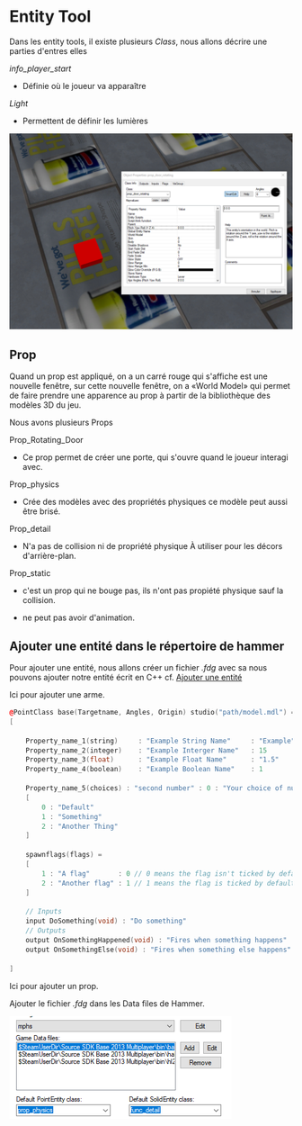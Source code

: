 # Entity Tool

Dans les entity tools, il existe plusieurs *Class*, nous allons décrire une parties d'entres elles

*info_player_start*

- Définie où le joueur va apparaître

*Light*

- Permettent de définir les lumières

![](img/image64.png)

## Prop

Quand un prop est appliqué, on a un carré rouge qui s'affiche est une nouvelle fenêtre, sur cette nouvelle fenêtre, on a «World Model» qui permet de faire prendre une apparence au prop à partir de la bibliothèque des modèles 3D du jeu.

Nous avons plusieurs Props

Prop_Rotating_Door

- Ce prop permet de créer une porte, qui s'ouvre quand le joueur interagi avec.

Prop_physics

- Crée des modèles avec des propriétés physiques ce modèle peut aussi être brisé.

Prop_detail

- N'a pas de collision ni de propriété physique À utiliser pour les décors d'arrière-plan.

Prop_static

- c'est un prop qui ne bouge pas, ils n'ont pas propiété physique sauf la collision.

- ne peut pas avoir d'animation.

## Ajouter une entité dans le répertoire de hammer

Pour ajouter une entité, nous allons créer un fichier *.fdg* avec sa nous pouvons ajouter notre entité écrit en C++ cf. [Ajouter une entité](programmation.md#ajouter-une-entite)

Ici pour ajouter une arme.
```cpp
@PointClass base(Targetname, Angles, Origin) studio("path/model.mdl") = example_entity_name : "example entity description, visible in Hammers 'help' Box. 
[

	Property_name_1(string) 	: "Example String Name"		: "Example"	: "Keyvalue Description"
	Property_name_2(integer) 	: "Example Interger Name"	: 15		: "Keyvalue Description"
	Property_name_3(float)		: "Example Float Name" 		: "1.5"		: "Keyvalue Description"
	Property_name_4(boolean)	: "Example Boolean Name"	: 1 		: "Keyvalue Description"
	
	Property_name_5(choices) : "second number" : 0 : "Your choice of numbers!" =
	[
		0 : "Default"
		1 : "Something"
		2 : "Another Thing"
	]

	spawnflags(flags) =
	[
		1 : "A flag"       : 0 // 0 means the flag isn't ticked by default
		2 : "Another flag" : 1 // 1 means the flag is ticked by default
	]
	
	// Inputs
	input DoSomething(void) : "Do something"	
	// Outputs
	output OnSomethingHappened(void) : "Fires when something happens"
	output OnSomethingElse(void) : "Fires when something else happens"

]
```
Ici pour ajouter un prop.

Ajouter le fichier *.fdg* dans les Data files de Hammer.

![](img/image65.png)

<div style="page-break-after: always"></div>